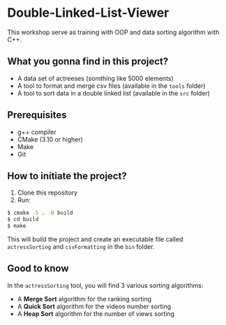 # Double-Linked-List-Viewer
This workshop serve as training with OOP and data sorting algorithm with C++.

## What you gonna find in this project?
- A data set of actreeses (somthing like 5000 elements)
- A tool to format and merge csv files (available in the `tools` folder)
- A tool to sort data in a double linked list (available in the `src` folder)

## Prerequisites
- g++ compiler
- CMake (3.10 or higher)
- Make
- Git

## How to initiate the project?
1. Clone this repository
2. Run: 
```bash
$ cmake -S . -B build
$ cd build
$ make
```
This will build the project and create an executable file called `actressSorting` and `csvFormatting` in the `bin` folder.

## Good to know
In the `actressSorting` tool, you will find 3 various sorting algorithms:
- A **Merge Sort** algorithm for the ranking sorting
- A **Quick Sort** algorithm for the videos number sorting
- A **Heap Sort** algorithm for the number of views sorting
